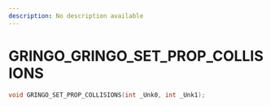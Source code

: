 ```yaml
---
description: No description available 
---
```


# GRINGO\_GRINGO_SET_PROP_COLLISIONS

```cpp
void GRINGO_SET_PROP_COLLISIONS(int _Unk0, int _Unk1);
```